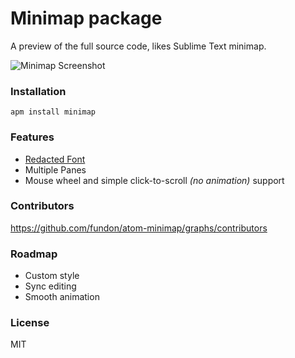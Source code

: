 # Minimap package

A preview of the full source code, likes Sublime Text minimap.

![Minimap Screenshot](https://github.com/fundon/atom-minimap/blob/dev/screenshot.png?raw=true)

### Installation

```
apm install minimap
```

### Features

* [Redacted Font][]
* Multiple Panes
* Mouse wheel and simple click-to-scroll _(no animation)_ support

### Contributors

https://github.com/fundon/atom-minimap/graphs/contributors


[Redacted Font]: https://github.com/christiannaths/Redacted-Font

### Roadmap

* Custom style
* Sync editing
* Smooth animation

### License

MIT
